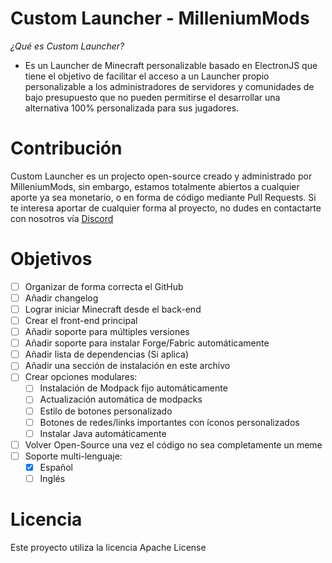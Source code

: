 # Custom Launcher - MilleniumMods

*¿Qué es Custom Launcher?*
- Es un Launcher de Minecraft personalizable basado en ElectronJS que tiene el objetivo de facilitar el acceso a un Launcher propio personalizable a los administradores de servidores y comunidades de bajo presupuesto que no pueden permitirse el desarrollar una alternativa 100% personalizada para sus jugadores. 

<!-- CONTRIBUCIÓN -->
# Contribución
Custom Launcher es un projecto open-source creado y administrado por MilleniumMods, sin embargo, estamos totalmente abiertos a cualquier aporte ya sea monetario, o en forma de código mediante Pull Requests. Si te interesa aportar de cualquier forma al proyecto, no dudes en contactarte con nosotros vía [Discord](https://discord.milleniummods.com)

<!-- OBJETIVOS -->
# Objetivos 

- [ ] Organizar de forma correcta el GitHub
- [ ] Añadir changelog
- [ ] Lograr iniciar Minecraft desde el back-end
- [ ] Crear el front-end principal
- [ ] Añadir soporte para múltiples versiones 
- [ ] Añadir soporte para instalar Forge/Fabric automáticamente
- [ ] Añadir lista de dependencias (Si aplica)
- [ ] Añadir una sección de instalación en este archivo
- [ ] Crear opciones modulares:
    - [ ] Instalación de Modpack fijo automáticamente 
    - [ ] Actualización automática de modpacks
    - [ ] Estilo de botones personalizado 
    - [ ] Botones de redes/links importantes con íconos personalizados
    - [ ] Instalar Java automáticamente
- [ ] Volver Open-Source una vez el código no sea completamente un meme
- [ ] Soporte multi-lenguaje:
    - [x] Español
    - [ ] Inglés 

<!-- LICENCIA -->
# Licencia
Este proyecto utiliza la licencia Apache License
